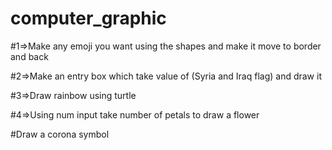 # computer_graphic
#1=>Make any emoji you want using the shapes and make it move to border and back 


#2=>Make an entry box which take value of (Syria and Iraq flag) and draw it 


#3=>Draw rainbow using turtle 


#4=>Using num input take number of petals to draw a flower 

#Draw a corona symbol

